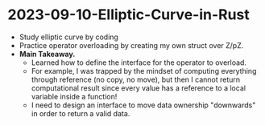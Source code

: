 # 2023-09-10-Elliptic-Curve-in-Rust
- Study elliptic curve by coding
- Practice operator overloading by creating my own struct over Z/pZ.
- **Main Takeaway.** 
  - Learned how to define the interface for the operator to overload. 
  - For example, I was trapped by the mindset of computing everything through reference (no copy, no move), but then I cannot return computational result since every value has a reference to a local variable inside a function! 
  - I need to design an interface to move data ownership "downwards" in order to return a valid data.
